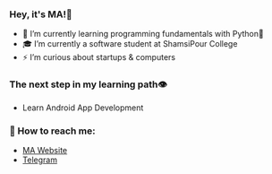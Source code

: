 ### Hey, it's MA!👋

- 🌱 I’m currently learning programming fundamentals with Python🐍
- 🎓 I’m currently a software student at ShamsiPour College
- ⚡ I’m curious about startups & computers

### The next step in my learning path👁️

- Learn Android App Development


### 🤝 How to reach me:
- [MA Website](https://MehdiArman.ir)
- [Telegram](https://t.me/MehdiArmana)

